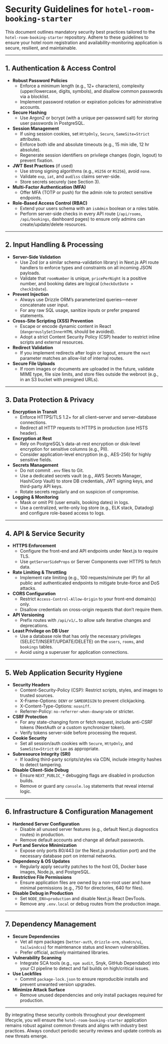# Security Guidelines for `hotel-room-booking-starter`

This document outlines mandatory security best practices tailored to the `hotel-room-booking-starter` repository. Adhere to these guidelines to ensure your hotel room registration and availability-monitoring application is secure, resilient, and maintainable.

---

## 1. Authentication & Access Control

- **Robust Password Policies**  
  - Enforce a minimum length (e.g., 12+ characters), complexity (upper/lowercase, digits, symbols), and disallow common passwords via a blocklist.  
  - Implement password rotation or expiration policies for administrative accounts.
- **Secure Hashing**  
  - Use Argon2 or bcrypt (with a unique per-password salt) for storing user passwords in PostgreSQL.
- **Session Management**  
  - If using session cookies, set `HttpOnly`, `Secure`, `SameSite=Strict` attributes.  
  - Enforce both idle and absolute timeouts (e.g., 15 min idle, 12 hr absolute).  
  - Regenerate session identifiers on privilege changes (login, logout) to prevent fixation.
- **JWT Best Practices** (if used)  
  - Use strong signing algorithms (e.g., `HS256` or `RS256`), avoid `none`.  
  - Validate `exp`, `iat`, and `aud`/`iss` claims server-side.  
  - Store secrets securely (see Section 3).
- **Multi-Factor Authentication (MFA)**  
  - Offer MFA (TOTP or push) for the admin role to protect sensitive endpoints.
- **Role-Based Access Control (RBAC)**  
  - Extend your users schema with an `isAdmin` boolean or a roles table.  
  - Perform server-side checks in every API route (`/api/rooms`, `/api/bookings`, dashboard pages) to ensure only admins can create/update/delete resources.

---

## 2. Input Handling & Processing

- **Server-Side Validation**  
  - Use Zod (or a similar schema-validation library) in Next.js API route handlers to enforce types and constraints on all incoming JSON payloads.  
  - Validate that `roomNumber` is unique, `pricePerNight` is a positive number, and booking dates are logical (`checkOutDate > checkInDate`).
- **Prevent Injection**  
  - Always use Drizzle ORM’s parameterized queries—never concatenate user input.  
  - For any raw SQL usage, sanitize inputs or prefer prepared statements.
- **Cross-Site Scripting (XSS) Prevention**  
  - Escape or encode dynamic content in React (`dangerouslySetInnerHTML` should be avoided).  
  - Adopt a strict Content Security Policy (CSP) header to restrict inline scripts and external resources.
- **Redirect Validation**  
  - If you implement redirects after login or logout, ensure the `next` parameter matches an allow-list of internal routes.
- **Secure File Uploads**  
  - If room images or documents are uploaded in the future, validate MIME type, file size limits, and store files outside the webroot (e.g., in an S3 bucket with presigned URLs).

---

## 3. Data Protection & Privacy

- **Encryption in Transit**  
  - Enforce HTTPS/TLS 1.2+ for all client–server and server–database connections.  
  - Redirect all HTTP requests to HTTPS in production (use HSTS header).
- **Encryption at Rest**  
  - Rely on PostgreSQL’s data-at-rest encryption or disk-level encryption for sensitive columns (e.g., PII).  
  - Consider application-level encryption (e.g., AES-256) for highly sensitive fields.
- **Secrets Management**  
  - Do not commit `.env` files to Git.  
  - Use a dedicated secrets vault (e.g., AWS Secrets Manager, HashiCorp Vault) to store DB credentials, JWT signing keys, and third-party API keys.  
  - Rotate secrets regularly and on suspicion of compromise.
- **Logging & Monitoring**  
  - Mask or omit PII (user emails, booking dates) in logs.  
  - Use a centralized, write-only log store (e.g., ELK stack, Datadog) and configure role-based access to logs.

---

## 4. API & Service Security

- **HTTPS Enforcement**  
  - Configure the front-end and API endpoints under Next.js to require TLS.  
  - Use `getServerSideProps` or Server Components over HTTPS to fetch data.
- **Rate Limiting & Throttling**  
  - Implement rate limiting (e.g., 100 requests/minute per IP) for all public and authenticated endpoints to mitigate brute-force and DoS attacks.
- **CORS Configuration**  
  - Restrict `Access-Control-Allow-Origin` to your front-end domain(s) only.  
  - Disallow credentials on cross-origin requests that don’t require them.
- **API Versioning**  
  - Prefix routes with `/api/v1/…` to allow safe iterative changes and deprecations.
- **Least Privilege on DB User**  
  - Use a database role that has only the necessary privileges (SELECT/INSERT/UPDATE/DELETE) on the `users`, `rooms`, and `bookings` tables.  
  - Avoid using a superuser for application connections.

---

## 5. Web Application Security Hygiene

- **Security Headers**  
  - Content-Security-Policy (CSP): Restrict scripts, styles, and images to trusted sources.  
  - X-Frame-Options: `DENY` or `SAMEORIGIN` to prevent clickjacking.  
  - X-Content-Type-Options: `nosniff`.  
  - Referrer-Policy: `no-referrer-when-downgrade` or stricter.
- **CSRF Protection**  
  - For any state-changing form or fetch request, include anti-CSRF tokens (NextAuth or a custom synchronizer token).  
  - Verify tokens server-side before processing the request.
- **Cookie Security**  
  - Set all session/auth cookies with `Secure`, `HttpOnly`, and `SameSite=Strict` or `Lax` as appropriate.
- **Subresource Integrity (SRI)**  
  - If loading third-party scripts/styles via CDN, include integrity hashes to detect tampering.
- **Disable Client-Side Debug**  
  - Ensure `NEXT_PUBLIC_*` debugging flags are disabled in production builds.  
  - Remove or guard any `console.log` statements that reveal internal logic.

---

## 6. Infrastructure & Configuration Management

- **Hardened Server Configuration**  
  - Disable all unused server features (e.g., default Next.js diagnostics routes) in production.  
  - Remove default accounts and change all default passwords.
- **Port and Service Minimization**  
  - Expose only ports 80/443 (or the Next.js production port) and the necessary database port on internal networks.
- **Dependency & OS Updates**  
  - Regularly apply security patches to the host OS, Docker base images, Node.js, and PostgreSQL.
- **Restrictive File Permissions**  
  - Ensure application files are owned by a non-root user and have minimal permissions (e.g., 750 for directories, 640 for files).
- **Disable Debug in Production**  
  - Set `NODE_ENV=production` and disable Next.js React DevTools.  
  - Remove any `.env.local` or debug routes from the production image.

---

## 7. Dependency Management

- **Secure Dependencies**  
  - Vet all npm packages (`better-auth`, `drizzle-orm`, `shadcn/ui`, `tailwindcss`) for maintenance status and known vulnerabilities.  
  - Prefer official, actively maintained libraries.
- **Vulnerability Scanning**  
  - Integrate SCA tools (e.g., `npm audit`, Snyk, GitHub Dependabot) into your CI pipeline to detect and fail builds on high/critical issues.
- **Use Lockfiles**  
  - Commit `package-lock.json` to ensure reproducible installs and prevent unwanted version upgrades.
- **Minimize Attack Surface**  
  - Remove unused dependencies and only install packages required for production.

---

By integrating these security controls throughout your development lifecycle, you will ensure the `hotel-room-booking-starter` application remains robust against common threats and aligns with industry best practices. Always conduct periodic security reviews and update controls as new threats emerge.